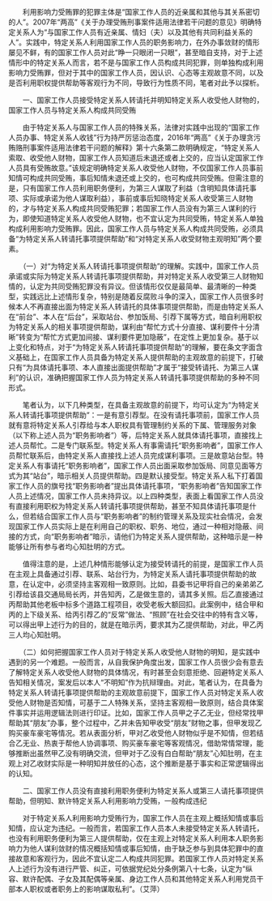 　　利用影响力受贿罪的犯罪主体是“国家工作人员的近亲属和其他与其关系密切的人”。2007年“两高”《关于办理受贿刑事案件适用法律若干问题的意见》明确特定关系人为“与国家工作人员有近亲属、情妇（夫）以及其他有共同利益关系的人”。实践中，特定关系人利用国家工作人员的职务影响力，在外办事敛财的情形屡见不鲜，有的国家工作人员对此“睁一只眼闭一只眼”，甚至暗自支持，对于上述情形中的特定关系人而言，若不是与国家工作人员构成共同犯罪，则单独构成利用影响力受贿罪，但对于其中的国家工作人员，因认识、心态等主观故意不同，以及是否利用职权提供帮助等客观行为不同，导致行为性质不同，笔者对此予以探析。

　　一、国家工作人员接受特定关系人转请托并明知特定关系人收受他人财物的，国家工作人员与特定关系人构成共同受贿

　　由于特定关系人与国家工作人员的特殊关系，法律对实践中出现的“国家工作人员办事、特定关系人收钱”行为持严厉惩治态度，2016年“两高”《关于办理贪污贿赂刑事案件适用法律若干问题的解释》第十六条第二款明确规定，“特定关系人索取、收受他人财物，国家工作人员知道后未退还或者上交的，应当认定国家工作人员具有受贿故意。”该规定明确特定关系人收受他人财物，不仅国家工作人员事前知情可构成共同受贿，事后知情未退还或上交的，也可构成共同受贿。但需注意的是，只有国家工作人员利用职务便利，为第三人谋取了利益（含明知具体请托事项、实际或承诺为他人谋取利益），事前或事后知晓特定关系人收受第三人财物的，才与特定关系人构成共同受贿犯罪；若国家工作人员没有为第三人谋利的行为，即使知道特定关系人收受他人财物，也不宜认定为共同受贿，特定关系人单独构成利用影响力受贿罪。因此，国家工作人员与特定关系人构成共同受贿，必须具备“为特定关系人转请托事项提供帮助”和“对特定关系人收受财物主观明知”两个要素。

　　（一）对“为特定关系人转请托事项提供帮助”的理解。实践中，国家工作人员承诺或实际为特定关系人转请托事项提供帮助，并对特定关系人收受第三人财物知情的，认定为共同受贿犯罪没有异议。但该情形仅仅是最简单、最清晰的一种类型，实践远比上述情形复杂，特别是随着反腐败斗争的深入，国家工作人员很多时候本人不再直接出面为特定关系人转请托的具体事项提供帮助，而是由特定关系人在“前台”、本人在“后台”，采取站台、参加饭局、引荐下属等方式，暗自利用职权为特定关系人的相关事项提供帮助，谋利由“帮忙方式十分直接、谋利要件十分清晰”转变为“帮忙方式更加间接、谋利要件更加隐蔽”，在定性上更加复杂。基于以上变化和特点，对于“为特定关系人转请托事项提供帮助”的理解，要在条文字面含义基础上，在国家工作人员具备为特定关系人提供帮助的主观故意的前提下，打破只有“为具体请托事项、本人直接出面提供帮助”才属于“接受转请托、为第三人谋利”的认识，准确把握国家工作人员为特定关系人转请托事项提供帮助的多种不同形式。

　　笔者认为，以下几种类型，在具备主观故意的前提下，均可认定为“为特定关系人转请托事项提供帮助”：一是有意引荐型。在没有请托事项前，国家工作人员就有意将特定关系人引荐给与本人职权具有管理制约关系的下属、管理服务对象（以下称上述人员为“职务影响者”）等，后特定关系人就具体请托事项，直接找上述人员帮忙。二是专门联系型。特定关系人有事需请托“职务影响者”，国家工作人员帮忙联系后，由特定关系人直接找上述人员完成谋利事项。三是故意站台型。特定关系人有事请托“职务影响者”，国家工作人员出面采取参加饭局、同意见面等方式为其“站台”，暗示相关人员提供帮助。四是默认接受型。特定关系人私下打着国家工作人员的旗号找“职务影响者”提出具体请托事项，“职务影响者”告知国家工作人员上述情况，国家工作人员未持异议。以上四种类型，表面上看国家工作人员没有直接利用职权为特定关系人转请托事项提供帮助，甚至不知具体请托事项是什么，但若结合国家工作人员与“职务影响者”的制约管理关系及现实社会情况，会发现国家工作人员实际上是在利用自己的职权、职务、地位，通过一种相对隐蔽、间接的方式，向“职务影响者”暗示，请他们为特定关系人提供帮助，这种暗示是一种能够让所有参与者均心知肚明的方式。

　　值得注意的是，上述几种情形能够认定为接受转请托的前提，是国家工作人员在主观上具备通过引荐、联系、站台行为，为特定关系人请托事项提供帮助的故意，在认定中，必须坚持主客观相一致原则。比如，县委书记甲将自己的亲弟弟乙引荐给该县交通局局长丙，并告知丙，乙是做生意的，请其多关照。后乙直接通过丙帮助其他老板中标多个道路工程项目，收受老板大额回扣。此案例中，结合甲和丙的上下级关系、给丙引荐乙的“反常”做法、“照顾”在社会交往中的特有含义等，可以得出甲上述行为的目的，就是在暗示丙，要求其为乙提供帮助，对此，甲乙丙三人均心知肚明。

　　（二）如何把握国家工作人员对于特定关系人收受他人财物的明知，是实践中遇到的另一个难题。一般而言，从自我保护角度出发，国家工作人员很少会有意去了解特定关系人收受他人财物的具体情况，有时甚至会刻意拒绝、回避特定关系人告知相关情况，案发后以本人“不明知”作为抗辩理由。对此，笔者认为，在具备为特定关系人转请托事项提供帮助的主观故意前提下，国家工作人员对特定关系人收受他人财物是否知情，可基于二人特殊关系，坚持主客观相一致原则，结合具体案件事实并运用逻辑法则进行印证。比如，国家工作人员甲之子乙无业，但经常找甲帮助其“朋友”办事，整个过程中，乙并未告知甲收受“朋友”财物之事，但甲发现乙购买豪车豪宅等情况。若从表面分析，甲对乙收受他人财物似乎是不知情，但若结合乙无业、热衷于帮他人协调事项、购买豪车豪宅等客观情况，借助常情常理，能够推断出虽然甲乙没有明确交流，但甲对于乙没有白白帮助“朋友”心知肚明，在主观上对乙收财实际是一种明知并放任的心态，这个推断是基于事实和正常逻辑得出的认知。

　　二、国家工作人员没有直接利用职务便利为特定关系人或第三人请托事项提供帮助，但明知、默许特定关系人利用影响力受贿，一般构成违纪

　　对于特定关系人利用影响力受贿行为，国家工作人员在主观上概括知情或事后知情，应认定为违纪。一般而言，若国家工作人员本人未接受特定关系人转请托，也没有利用职务便利为第三人提供帮助，仅在主观上对特定关系人利用本人职务影响力为他人谋利敛财的情况概括知情或事后知情，由于缺乏参与到具体犯罪中的直接故意和客观行为，因此不宜认定二人构成共同犯罪。若国家工作人员对特定关系人上述行为没有进行严管、纠正，可依据党纪处分条例第八十七条，认定为“纵容、默许配偶、子女及其配偶等亲属、身边工作人员和其他特定关系人利用党员干部本人职权或者职务上的影响谋取私利”。（艾萍）